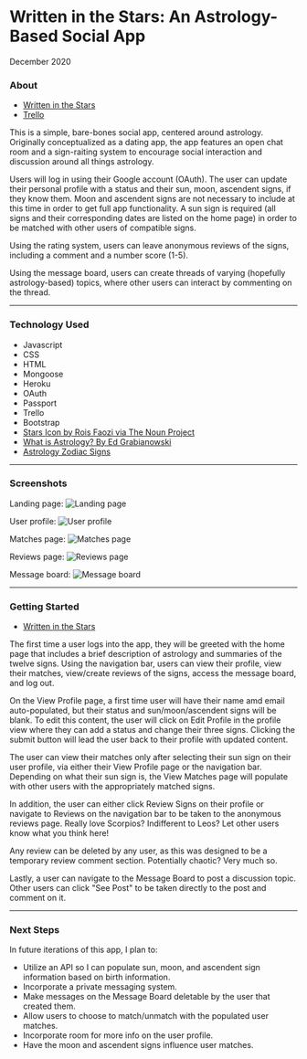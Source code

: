# Written in the Stars: An Astrology-Based Social App
December 2020

<h3>About</h3>

* [Written in the Stars](http://astro-dating-app.herokuapp.com/)
* [Trello](https://trello.com/b/x0DLuoEy/unit-2-project-astro-dating-app)

This is a simple, bare-bones social app, centered around astrology. Originally conceptualized as a dating app, the app features an open chat room and a sign-raiting system to encourage social interaction and discussion around all things astrology.

Users will log in using their Google account (OAuth). The user can update their personal profile with a status and their sun, moon, ascendent signs, if they know them. Moon and ascendent signs are not necessary to include at this time in order to get full app functionality. A sun sign is required (all signs and their corresponding dates are listed on the home page) in order to be matched with other users of compatible signs. 

Using the rating system, users can leave anonymous reviews of the signs, including a comment and a number score (1-5).

Using the message board, users can create threads of varying (hopefully astrology-based) topics, where other users can interact by commenting on the thread.

---------------------------------------

<h3>Technology Used</h3>

* Javascript
* CSS
* HTML
* Mongoose
* Heroku
* OAuth
* Passport
* Trello
* Bootstrap
* [Stars Icon by Rois Faozi via The Noun Project](https://thenounproject.com/search/?q=star&i=3347240)
* [What is Astrology? By Ed Grabianowski](https://entertainment.howstuffworks.com/horoscopes-astrology/question749.htm)
* [Astrology Zodiac Signs](https://www.astrology-zodiac-signs.com/)

---------------------------------------

<h3>Screenshots</h3>

Landing page:
![Landing page](https://imgur.com/Gy6zxky)

User profile:
![User profile](https://imgur.com/UWemAdJ)

Matches page:
![Matches page](https://imgur.com/MKdS6Xi)

Reviews page:
![Reviews page](https://imgur.com/ZMcibwY)

Message board:
![Message board](https://imgur.com/ZJPQf8I)

---------------------------------------

<h3>Getting Started</h3>

* [Written in the Stars](http://astro-dating-app.herokuapp.com/)

The first time a user logs into the app, they will be greeted with the home page that includes a brief description of astrology and summaries of the twelve signs. Using the navigation bar, users can view their profile, view their matches, view/create reviews of the signs, access the message board, and log out.

On the View Profile page, a first time user will have their name amd email auto-populated, but their status and sun/moon/ascendent signs will be blank. To edit this content, the user will click on Edit Profile in the profile view where they can add a status and change their three signs. Clicking the submit button will lead the user back to their profile with updated content.

The user can view their matches only after selecting their sun sign on their user profile, via either their View Profile page or the navigation bar. Depending on what their sun sign is, the View Matches page will populate with other users with the appropriately matched signs.

In addition, the user can either click Review Signs on their profile or navigate to Reviews on the navigation bar to be taken to the anonymous reviews page. Really love Scorpios? Indifferent to Leos? Let other users know what you think here! 

Any review can be deleted by any user, as this was designed to be a temporary review comment section. Potentially chaotic? Very much so.

Lastly, a user can navigate to the Message Board to post a discussion topic. Other users can click "See Post" to be taken directly to the post and comment on it.

---------------------------------------

<h3>Next Steps</h3>

In future iterations of this app, I plan to:

* Utilize an API so I can populate sun, moon, and ascendent sign information based on birth information.
* Incorporate a private messaging system.
* Make messages on the Message Board deletable by the user that created them.
* Allow users to choose to match/unmatch with the populated user matches.
* Incorporate room for more info on the user profile.
* Have the moon and ascendent signs influence user matches.
